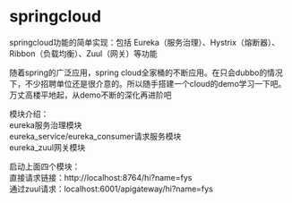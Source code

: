 # springcloud
springcloud功能的简单实现：包括 Eureka（服务治理）、Hystrix（熔断器）、Ribbon（负载均衡）、Zuul（网关）等功能

随着spring的广泛应用，spring cloud全家桶的不断应用。在只会dubbo的情况下，不少招聘单位还是很介意的。所以随手搭建一个cloud的demo学习一下吧。万丈高楼平地起，从demo不断的深化再进阶吧

模块介绍：  
eureka服务治理模块  
eureka_service/eureka_consumer请求服务模块  
eureka_zuul网关模块  

启动上面四个模块：  
直接请求链接：http://localhost:8764/hi?name=fys  
通过zuul请求：localhost:6001/apigateway/hi?name=fys  
